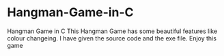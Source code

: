 # Hangman-Game-in-C
Hangman Game in C
This Hangman Game has some beautiful features like colour changeing.
I have given the source code and the exe file. Enjoy this game
